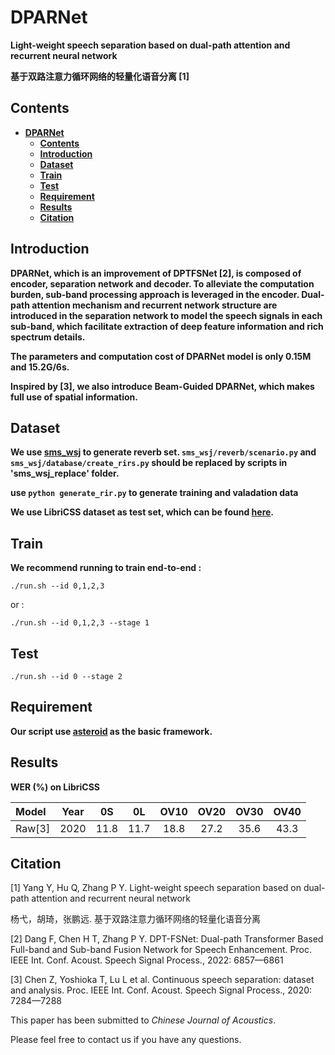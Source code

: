# DPARNet
**Light-weight speech separation based on dual-path attention and recurrent neural network**

**基于双路注意力循环网络的轻量化语音分离 [1]**

## Contents 
* **[DPARNet](#dparnet)**
  * **[Contents](#contents)**
  * **[Introduction](#introduction)**
  * **[Dataset](#dataset)**
  * **[Train](#train)**
  * **[Test](#test)**
  * **[Requirement](#requirement)**
  * **[Results](#results)**
  * **[Citation](#citation)**

## Introduction
**DPARNet, which is an improvement of DPTFSNet [2], is composed of encoder, separation network and decoder. To alleviate the computation burden, sub-band processing approach is leveraged in the encoder. Dual-path attention mechanism and recurrent network structure are introduced in the separation network to model the speech signals in each sub-band, which facilitate extraction of deep feature information and rich spectrum details.**

**The parameters and computation cost of DPARNet model is only 0.15M and 15.2G/6s.**

**Inspired by [3], we also introduce Beam-Guided DPARNet, which makes full use of spatial information.**

## Dataset
**We use [sms_wsj][sms_wsj] to generate reverb set. ```sms_wsj/reverb/scenario.py``` and ```sms_wsj/database/create_rirs.py``` should be replaced by scripts in 'sms_wsj_replace' folder.**

**use ```python generate_rir.py``` to generate training and valadation data**

**We use LibriCSS dataset as test set, which can be found [here][libricss].**

## Train
**We recommend running to train end-to-end :**

```./run.sh --id 0,1,2,3```

or :

```./run.sh --id 0,1,2,3 --stage 1```

## Test
```./run.sh --id 0 --stage 2```

## Requirement
**Our script use [asteroid][asteroid] as the basic framework.** 

## Results
**WER (%) on LibriCSS**

|Model|Year|0S|0L|OV10|OV20|OV30|OV40|
| :-----| :----: | :----: | :----: | :----: | :----: | :----: | :----: |
|Raw[3]|2020|11.8|11.7|18.8|27.2|35.6|43.3|


## Citation
[1] Yang Y, Hu Q, Zhang P Y. Light-weight speech separation based on dual-path attention and recurrent neural network 

杨弋，胡琦，张鹏远. 基于双路注意力循环网络的轻量化语音分离

[2] Dang F, Chen H T, Zhang P Y. DPT-FSNet: Dual-path Transformer Based Full-band and Sub-band Fusion Network for Speech Enhancement. Proc. IEEE
Int. Conf. Acoust. Speech Signal Process., 2022: 6857—6861

[3] Chen Z, Yoshioka T, Lu L et al. Continuous speech separation: dataset and analysis. Proc. IEEE Int. Conf. Acoust. Speech Signal Process., 2020:
7284—7288

This paper has been submitted to *Chinese Journal of Acoustics*.

Please feel free to contact us if you have any questions.

[libricss]: https://github.com/chenzhuo1011/libri_css
[asteroid]: https://github.com/asteroid-team/asteroid
[sms_wsj]: https://github.com/fgnt/sms_wsj


